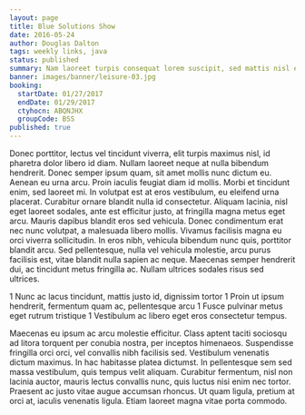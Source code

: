 ```yaml
---
layout: page
title: Blue Solutions Show
date: 2016-05-24
author: Douglas Dalton
tags: weekly links, java
status: published
summary: Nam laoreet turpis consequat lorem suscipit, sed mattis nisl eleifend.
banner: images/banner/leisure-03.jpg
booking:
  startDate: 01/27/2017
  endDate: 01/29/2017
  ctyhocn: ABQNJHX
  groupCode: BSS
published: true
---
```

Donec porttitor, lectus vel tincidunt viverra, elit turpis maximus nisl, id pharetra dolor libero id diam. Nullam laoreet neque at nulla bibendum hendrerit. Donec semper ipsum quam, sit amet mollis nunc dictum eu. Aenean eu urna arcu. Proin iaculis feugiat diam id mollis. Morbi et tincidunt enim, sed laoreet mi. In volutpat est at eros vestibulum, eu eleifend urna placerat. Curabitur ornare blandit nulla id consectetur. Aliquam lacinia, nisl eget laoreet sodales, ante est efficitur justo, at fringilla magna metus eget arcu. Mauris dapibus blandit eros sed vehicula. Donec condimentum erat nec nunc volutpat, a malesuada libero mollis. Vivamus facilisis magna eu orci viverra sollicitudin. In eros nibh, vehicula bibendum nunc quis, porttitor blandit arcu. Sed pellentesque, nulla vel vehicula molestie, arcu purus facilisis est, vitae blandit nulla sapien ac neque. Maecenas semper hendrerit dui, ac tincidunt metus fringilla ac. Nullam ultrices sodales risus sed ultrices.

1 Nunc ac lacus tincidunt, mattis justo id, dignissim tortor
1 Proin ut ipsum hendrerit, fermentum quam ac, pellentesque arcu
1 Fusce pulvinar metus eget rutrum tristique
1 Vestibulum ac libero eget eros consectetur tempus.

Maecenas eu ipsum ac arcu molestie efficitur. Class aptent taciti sociosqu ad litora torquent per conubia nostra, per inceptos himenaeos. Suspendisse fringilla orci orci, vel convallis nibh facilisis sed. Vestibulum venenatis dictum maximus. In hac habitasse platea dictumst. In pellentesque sem sed massa vestibulum, quis tempus velit aliquam. Curabitur fermentum, nisl non lacinia auctor, mauris lectus convallis nunc, quis luctus nisi enim nec tortor. Praesent ac justo vitae augue accumsan rhoncus. Ut quam ligula, pretium at orci at, iaculis venenatis ligula. Etiam laoreet magna vitae porta commodo.

